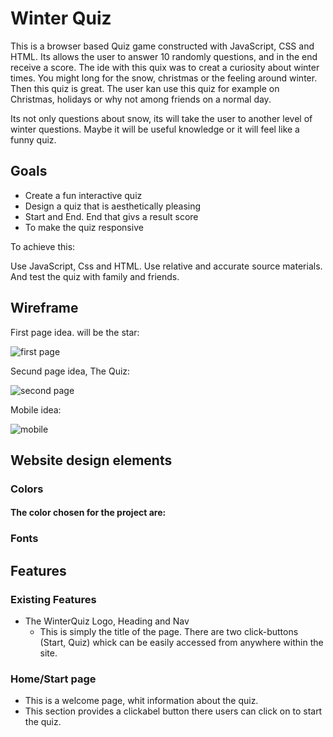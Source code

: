 # Winter Quiz
This is a browser based Quiz game constructed with JavaScript, CSS and HTML.
Its allows the user to answer 10 randomly questions, and in the end receive a score.
The ide with this quix was to creat a curiosity about winter times. You might long for the snow, christmas or the feeling around winter. Then this quiz is great.
The user kan use this quiz for example on Christmas, holidays or why not among friends on a normal day.

Its not only questions about snow, its will take the user to another level of winter questions. Maybe it will be useful knowledge or it will feel like a funny quiz.

## Goals

* Create a fun interactive quiz
* Design a quiz that is aesthetically pleasing
* Start and End. End that givs a result score
* To make the quiz responsive

To achieve this:

 Use JavaScript, Css and HTML. Use relative and accurate source materials.
 And test the quiz with family and friends.

 ## Wireframe

 First page idea. will be the star:

 ![first page](/assets/image/Ska%CC%88rmavbild%202022-09-20%20kl.%2010.12.43.png)

 Secund page idea, The Quiz:

 ![second page](/assets/image/Ska%CC%88rmavbild%202022-09-20%20kl.%2010.12.56.png)

 Mobile idea:

 ![mobile](/assets/image/Ska%CC%88rmavbild%202022-09-20%20kl.%2010.13.07.png)

## Website design elements

### Colors

#### The color chosen for the project are:

### Fonts

 ## Features

 ### Existing Features

 * The WinterQuiz Logo, Heading and Nav
   * This is simply the title of the page. There are two click-buttons (Start, Quiz) whick can be easily accessed from anywhere within the site.

### Home/Start page

* This is a welcome page, whit information about the quiz.
* This section provides a clickabel button there users can click on to start the quiz.
 
